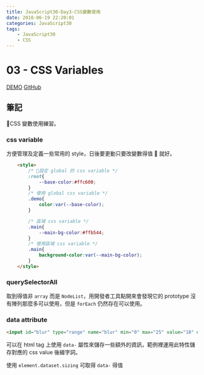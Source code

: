 ```yaml
---
title: JavaScript30-Day3-CSS變數使用
date: 2018-06-19 22:20:01
categories: JavaScript30
tags:
    - JavaScript30
    - CSS
---
```


# 03 - CSS Variables

[DEMO](https://weiyuan1993.github.io/JavaScript30/03-CSS-Variables/)
[GitHub](https://github.com/weiyuan1993/JavaScript30/tree/master/03-CSS-Variables)

## 筆記

CSS 變數使用練習。

<!-- more -->

### css variable

方便管理及定義一些常用的 style，日後要更動只要改變數得值  就好。

```html
    <style>
        /* 設定 global 的 css variable */
        :root{
            --base-color:#ffc600;
        }
        /* 使用 global css variable */
        .demo{
            color:var(--base-color);
        }

        /* 區域 css variable */
        .main{
            --main-bg-color:#ffb544;
        }
        /* 使用區域 css variable */
        .main{
            background-color:var(--main-bg-color);
        }
    </style>
```

### querySelectorAll

取到得值非 `array` 而是 `NodeList`，用開發者工具點開來會發現它的 prototype 沒有陣列那麼多可以使用，但是 `forEach` 仍然存在可以使用。

### data attribute

```html
<input id="blur" type="range" name="blur" min="0" max="25" value="10" data-sizing="px">
```

可以在 html tag 上使用 `data-` 屬性來儲存一些額外的資訊，範例裡運用此特性儲存對應的 css value 後綴字詞。

使用 `element.dataset.sizing` 可取得 `data-` 得值

